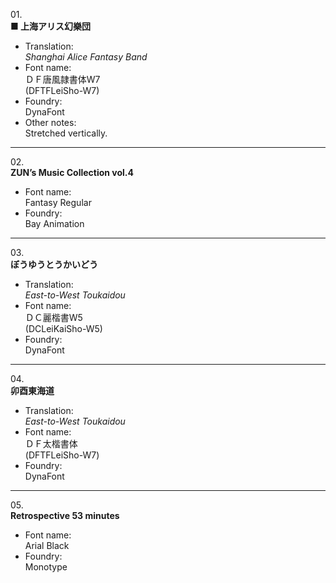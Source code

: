 01\.  
**■ 上海アリス幻樂団**
  - Translation:  
*Shanghai Alice Fantasy Band*
  - Font name:  
ＤＦ唐風隷書体W7  
(DFTFLeiSho-W7)
  - Foundry:  
DynaFont
  - Other notes:  
Stretched vertically.

---

02\.  
**ZUN’s Music Collection vol.4**
  - Font name:  
Fantasy Regular
  - Foundry:  
Bay Animation

---

03\.  
**ぼうゆうとうかいどう**
  - Translation:  
*East-to-West Toukaidou*
  - Font name:  
ＤＣ麗楷書W5  
(DCLeiKaiSho-W5)
  - Foundry:  
DynaFont

---

04\.  
**卯酉東海道**
  - Translation:  
*East-to-West Toukaidou*
  - Font name:  
ＤＦ太楷書体  
(DFTFLeiSho-W7)
  - Foundry:  
DynaFont

---

05\.  
**Retrospective 53 minutes**
  - Font name:  
Arial Black
  - Foundry:  
Monotype
